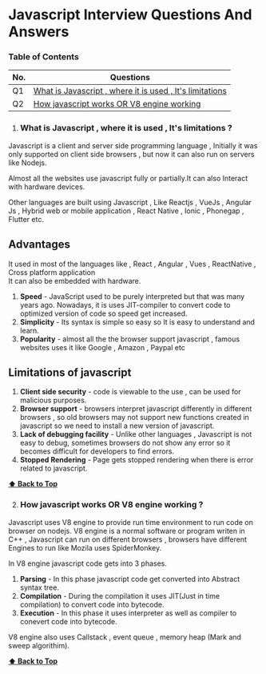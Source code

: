 <!-- @format -->

# Javascript Interview Questions And Answers

### Table of Contents

| No. | Questions                                                                                                              |
| --- | ---------------------------------------------------------------------------------------------------------------------- |
| Q1  | [What is Javascript , where it is used , It's limitations ](#What-is-Javascript-,-where-it-is-used-,-It's-limitations) |
| Q2  | [How javascript works OR V8 engine working ](#How-javascript-works-OR-V8-engine-working)                               |

1. ### What is Javascript , where it is used , It's limitations ?

Javascript is a client and server side programming language , Initially it was only supported on client side browsers , but now it can also run on servers like Nodejs.

Almost all the websites use javascript fully or partially.It can also Interact with hardware devices.

Other languages are built using Javascript , Like Reactjs , VueJs , Angular Js , Hybrid web or mobile application , React Native , Ionic , Phonegap , Flutter etc.

## Advantages

It used in most of the languages like , React , Angular , Vues , ReactNative , Cross platform application  
 It can also be embedded with hardware.

1. **Speed** - JavaScript used to be purely interpreted but that was many years ago. Nowadays, it is uses JIT-compiler to convert code to optimized version of code so speed get increased.
2. **Simplicity** - Its syntax is simple so easy so It is easy to understand and learn.
3. **Popularity** - almost all the the browser support javascript , famous websites uses it like Google , Amazon , Paypal etc

## Limitations of javascript

1. **Client side security** - code is viewable to the use , can be used for malicious purposes.
2. **Browser support** - browsers interpret javascript differently in different browsers , so old browsers may not support new functions created in javascript so we need to install a new version of javascript.
3. **Lack of debugging facility** - Unlike other languages , Javascript is not easy to debug, sometimes browsers do not show any error so it becomes difficult for developers to find errors.
4. **Stopped Rendering** - Page gets stopped rendering when there is error related to javascript.

**[⬆ Back to Top](#table-of-contents)**

2. ### How javascript works OR V8 engine working ?

Javascript uses V8 engine to provide run time environment to run code on browser on nodejs. V8 engine is a normal software or program writen in C++ , Javascript can run on different browsers , browsers have different Engines to run like Mozila uses SpiderMonkey.

In V8 engine javascript code gets into 3 phases.

1. **Parsing** - In this phase javascript code get converted into Abstract syntax tree.
2. **Compilation** - During the compilation it uses JIT(Just in time compilation) to convert code into bytecode.
3. **Execution** - In this phase it uses interpreter as well as compiler to conevert code into bytecode.

V8 engine also uses Callstack , event queue , memory heap (Mark and sweep algorithim).

**[⬆ Back to Top](#table-of-contents)**
